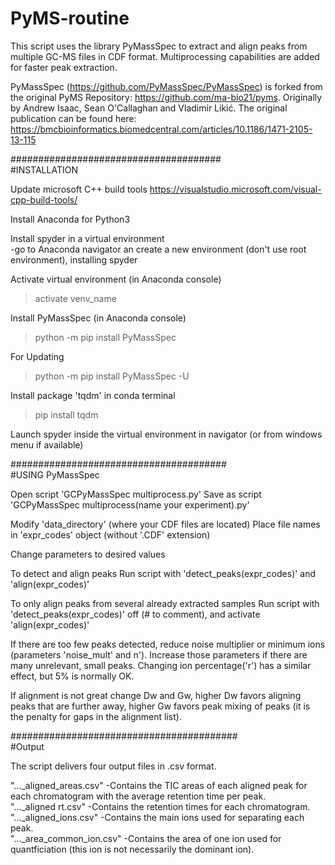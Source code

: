 # PyMS-routine

This script uses the library PyMassSpec to extract and align peaks from multiple GC-MS files in CDF format. Multiprocessing capabilities are added for faster peak extraction.

PyMassSpec (https://github.com/PyMassSpec/PyMassSpec) is forked from the original PyMS Repository: https://github.com/ma-bio21/pyms. Originally by Andrew Isaac, Sean O'Callaghan and Vladimir Likić. The original publication can be found here: https://bmcbioinformatics.biomedcentral.com/articles/10.1186/1471-2105-13-115


######################################   
#INSTALLATION

Update microsoft C++ build tools
https://visualstudio.microsoft.com/visual-cpp-build-tools/

Install Anaconda for Python3

Install spyder in a virtual environment  
-go to Anaconda navigator an create a new environment (don't use root environment), installing spyder

Activate virtual environment (in Anaconda console)
>activate venv_name

Install PyMassSpec (in Anaconda console)
>python -m pip install PyMassSpec

For Updating
>python -m pip install PyMassSpec -U

Install package 'tqdm' in conda terminal
>pip install tqdm

Launch spyder inside the virtual environment in navigator (or from windows menu if available)



#######################################    
#USING PyMassSpec

Open script 'GCPyMassSpec multiprocess.py'
Save as script 'GCPyMassSpec multiprocess(name your experiment).py'

Modify 'data_directory' (where your CDF files are located)
Place file names in 'expr_codes' object (without '.CDF' extension)


Change parameters to desired values

To detect and align peaks
Run script with 'detect_peaks(expr_codes)' and 'align(expr_codes)'

To only align peaks from several already extracted samples
Run script with 'detect_peaks(expr_codes)' off (# to comment), and activate 'align(expr_codes)'

If there are too few peaks detected, reduce noise multiplier or minimum ions (parameters 'noise_mult' and n'). Increase those parameters if there are many unrelevant, small peaks. Changing ion percentage('r') has a similar effect, but 5% is normally OK.

If alignment is not great change Dw and Gw, higher Dw favors aligning peaks that are further away, higher Gw favors peak mixing of peaks (it is the penalty for gaps in the alignment list).


#########################################    
#Output

The script delivers four output files in .csv format. 

"..._aligned_areas.csv"   -Contains the TIC areas of each aligned peak for each chromatogram with the average retention time per peak.    
"..._aligned rt.csv"      -Contains the retention times for each chromatogram.      
"..._aligned_ions.csv"    -Contains the main ions used for separating each peak.    
"..._area_common_ion.csv" -Contains the area of one ion used for quantficiation (this ion is not necessarily the dominant ion).    
